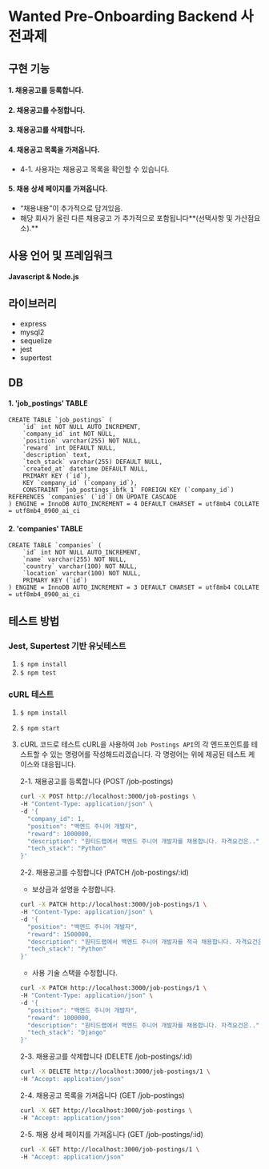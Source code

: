 # Wanted Pre-Onboarding Backend 사전과제

## 구현 기능
#### 1. 채용공고를 등록합니다.
#### 2. 채용공고를 수정합니다.
#### 3. 채용공고를 삭제합니다.

#### 4. 채용공고 목록을 가져옵니다.
-  4-1. 사용자는 채용공고 목록을 확인할 수 있습니다.
#### 5. 채용 상세 페이지를 가져옵니다.
- “채용내용”이 추가적으로 담겨있음.
- 해당 회사가 올린 다른 채용공고 가 추가적으로 포함됩니다**(선택사항 및 가산점요소).**

## 사용 언어 및 프레임워크
#### Javascript & Node.js

## 라이브러리
- express
- mysql2
- sequelize
- jest
- supertest
  

## DB
#### 1. 'job_postings' TABLE
```
CREATE TABLE `job_postings` (
    `id` int NOT NULL AUTO_INCREMENT,
    `company_id` int NOT NULL,
    `position` varchar(255) NOT NULL,
    `reward` int DEFAULT NULL,
    `description` text,
    `tech_stack` varchar(255) DEFAULT NULL,
    `created_at` datetime DEFAULT NULL,
    PRIMARY KEY (`id`),
    KEY `company_id` (`company_id`),
    CONSTRAINT `job_postings_ibfk_1` FOREIGN KEY (`company_id`) REFERENCES `companies` (`id`) ON UPDATE CASCADE
) ENGINE = InnoDB AUTO_INCREMENT = 4 DEFAULT CHARSET = utf8mb4 COLLATE = utf8mb4_0900_ai_ci
```
#### 2. 'companies' TABLE
```
CREATE TABLE `companies` (
    `id` int NOT NULL AUTO_INCREMENT,
    `name` varchar(255) NOT NULL,
    `country` varchar(100) NOT NULL,
    `location` varchar(100) NOT NULL,
    PRIMARY KEY (`id`)
) ENGINE = InnoDB AUTO_INCREMENT = 3 DEFAULT CHARSET = utf8mb4 COLLATE = utf8mb4_0900_ai_ci
```


## 테스트 방법
### Jest, Supertest 기반 유닛테스트
1. ```$ npm install```
2. ```$ npm test```
### cURL 테스트
1. ```$ npm install```
2. ```$ npm start```
3. cURL 코드로 테스트
cURL을 사용하여 `Job Postings API`의 각 엔드포인트를 테스트할 수 있는 명령어를 작성해드리겠습니다. 각 명령어는 위에 제공된 테스트 케이스와 대응됩니다.

    2-1. 채용공고를 등록합니다 (POST /job-postings)
  
    ```bash
    curl -X POST http://localhost:3000/job-postings \
    -H "Content-Type: application/json" \
    -d '{
      "company_id": 1,
      "position": "백엔드 주니어 개발자",
      "reward": 1000000,
      "description": "원티드랩에서 백엔드 주니어 개발자를 채용합니다. 자격요건은..",
      "tech_stack": "Python"
    }'
    ```
    
    2-2. 채용공고를 수정합니다 (PATCH /job-postings/:id)
    
    -  보상금과 설명을 수정합니다.
    
    ```bash
    curl -X PATCH http://localhost:3000/job-postings/1 \
    -H "Content-Type: application/json" \
    -d '{
      "position": "백엔드 주니어 개발자",
      "reward": 1500000,
      "description": "원티드랩에서 백엔드 주니어 개발자를 적극 채용합니다. 자격요건은..",
      "tech_stack": "Python"
    }'
    ```

    - 사용 기술 스택을 수정합니다.
    
    ```bash
    curl -X PATCH http://localhost:3000/job-postings/1 \
    -H "Content-Type: application/json" \
    -d '{
      "position": "백엔드 주니어 개발자",
      "reward": 1000000,
      "description": "원티드랩에서 백엔드 주니어 개발자를 채용합니다. 자격요건은..",
      "tech_stack": "Django"
    }'
    ```

    2-3. 채용공고를 삭제합니다 (DELETE /job-postings/:id)
    
    ```bash
    curl -X DELETE http://localhost:3000/job-postings/1 \
    -H "Accept: application/json"
    ```
    
    2-4. 채용공고 목록을 가져옵니다 (GET /job-postings)
    
    ```bash
    curl -X GET http://localhost:3000/job-postings \
    -H "Accept: application/json"
    ```
    
    2-5. 채용 상세 페이지를 가져옵니다 (GET /job-postings/:id)
    
    ```bash
    curl -X GET http://localhost:3000/job-postings/1 \
    -H "Accept: application/json"
    ```
